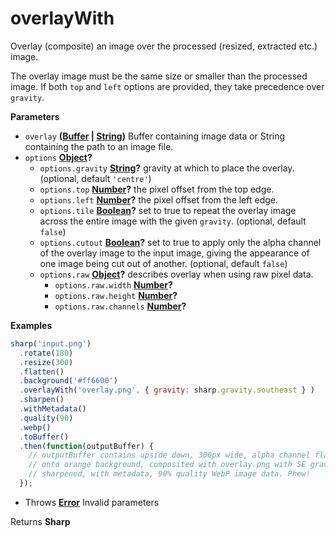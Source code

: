 <!-- Generated by documentation.js. Update this documentation by updating the source code. -->

# overlayWith

Overlay (composite) an image over the processed (resized, extracted etc.) image.

The overlay image must be the same size or smaller than the processed image.
If both `top` and `left` options are provided, they take precedence over `gravity`.

**Parameters**

-   `overlay` **([Buffer](https://nodejs.org/api/buffer.html) \| [String](https://developer.mozilla.org/en-US/docs/Web/JavaScript/Reference/Global_Objects/String))** Buffer containing image data or String containing the path to an image file.
-   `options` **[Object](https://developer.mozilla.org/en-US/docs/Web/JavaScript/Reference/Global_Objects/Object)?** 
    -   `options.gravity` **[String](https://developer.mozilla.org/en-US/docs/Web/JavaScript/Reference/Global_Objects/String)?** gravity at which to place the overlay. (optional, default `'centre'`)
    -   `options.top` **[Number](https://developer.mozilla.org/en-US/docs/Web/JavaScript/Reference/Global_Objects/Number)?** the pixel offset from the top edge.
    -   `options.left` **[Number](https://developer.mozilla.org/en-US/docs/Web/JavaScript/Reference/Global_Objects/Number)?** the pixel offset from the left edge.
    -   `options.tile` **[Boolean](https://developer.mozilla.org/en-US/docs/Web/JavaScript/Reference/Global_Objects/Boolean)?** set to true to repeat the overlay image across the entire image with the given `gravity`. (optional, default `false`)
    -   `options.cutout` **[Boolean](https://developer.mozilla.org/en-US/docs/Web/JavaScript/Reference/Global_Objects/Boolean)?** set to true to apply only the alpha channel of the overlay image to the input image, giving the appearance of one image being cut out of another. (optional, default `false`)
    -   `options.raw` **[Object](https://developer.mozilla.org/en-US/docs/Web/JavaScript/Reference/Global_Objects/Object)?** describes overlay when using raw pixel data.
        -   `options.raw.width` **[Number](https://developer.mozilla.org/en-US/docs/Web/JavaScript/Reference/Global_Objects/Number)?** 
        -   `options.raw.height` **[Number](https://developer.mozilla.org/en-US/docs/Web/JavaScript/Reference/Global_Objects/Number)?** 
        -   `options.raw.channels` **[Number](https://developer.mozilla.org/en-US/docs/Web/JavaScript/Reference/Global_Objects/Number)?** 

**Examples**

```javascript
sharp('input.png')
  .rotate(180)
  .resize(300)
  .flatten()
  .background('#ff6600')
  .overlayWith('overlay.png', { gravity: sharp.gravity.southeast } )
  .sharpen()
  .withMetadata()
  .quality(90)
  .webp()
  .toBuffer()
  .then(function(outputBuffer) {
    // outputBuffer contains upside down, 300px wide, alpha channel flattened
    // onto orange background, composited with overlay.png with SE gravity,
    // sharpened, with metadata, 90% quality WebP image data. Phew!
  });
```

-   Throws **[Error](https://developer.mozilla.org/en-US/docs/Web/JavaScript/Reference/Global_Objects/Error)** Invalid parameters

Returns **Sharp** 
